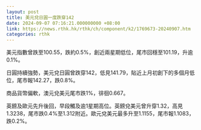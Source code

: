 ```yaml
---
layout: post
title: 美元兌日圓一度跌穿142
date: 2024-09-07 07:16:21.000000000 +08:00
link: https://news.rthk.hk/rthk/ch/component/k2/1769673-20240907.htm
categories: rthk
---
```


美元指數曾跌至100.55，跌約0.5%，創近兩星期低位，尾市回穩至101.19，升逾0.1%。

日圓持續強勢，美元兌日圓曾跌穿142，低見141.79，貼近上月初創下的多個月低位，尾市報142.27，跌0.8%。

商品貨幣偏軟，澳元兌美元尾市跌1%，徘徊0.667。

英鎊及歐元先升後回，早段觸及逾1星期高位。英鎊兌美元曾升穿1.32，高見1.3238，尾市跌0.4%至1.312附近。歐元兌美元最多升至1.1155，尾市報1.1083，跌0.2%。
